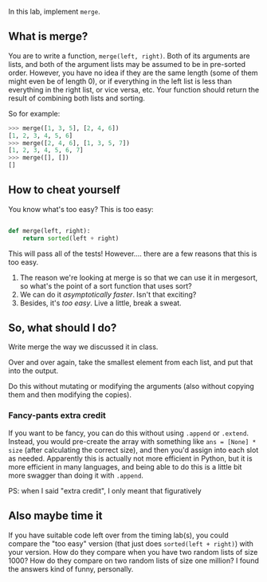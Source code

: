

In this lab, implement `merge`.


## What is merge?

You are to write a function, `merge(left, right)`.  Both of its arguments are lists, and both of the argument lists may be assumed to be in pre-sorted order.  However, you have no idea if they are the same length (some of them might even be of length 0), or if everything in the left list is less than everything in the right list, or vice versa, etc.  Your function should return the result of combining both lists and sorting.

So for example:

```python
>>> merge([1, 3, 5], [2, 4, 6])
[1, 2, 3, 4, 5, 6]
>>> merge([2, 4, 6], [1, 3, 5, 7])
[1, 2, 3, 4, 5, 6, 7]
>>> merge([], [])
[]
```



## How to cheat yourself


You know what's too easy?   This is too easy:

```python

def merge(left, right):
    return sorted(left + right)

```

This will pass all of the tests!  However.... there are a few reasons that this is too easy.

1. The reason we're looking at merge is so that we can use it in mergesort, so what's the point of a sort function that uses sort?
2. We can do it *asymptotically faster*.  Isn't that exciting?
3. Besides, it's *too easy*.  Live a little, break a sweat.


## So, what should I do?

Write merge the way we discussed it in class.

Over and over again, take the smallest element from each list, and put that into the output.

Do this without mutating or modifying the arguments (also without copying them and then modifying the copies).




### Fancy-pants extra credit

If you want to be fancy, you can do this without using `.append` or `.extend`.  Instead, you would pre-create the array with something like `ans = [None] * size` (after calculating the correct size), and then you'd assign into each slot as needed.  Apparently this is actually not more efficient in Python, but it is more efficient in many languages, and being able to do this is a little bit more swagger than doing it with `.append`.

PS: when I said "extra credit", I only meant that figuratively



## Also maybe time it

If you have suitable code left over from the timing lab(s), you could compare the "too easy" version (that just does `sorted(left + right)`) with your version.  How do they compare when you have two random lists of size 1000?  How do they compare on two random lists of size one million?  I found the answers kind of funny, personally.